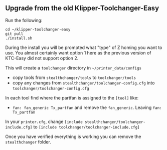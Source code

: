 ## Upgrade from the old Klipper-Toolchanger-Easy

Run the following: 

```
cd ~/klipper-toolchanger-easy
git pull
./install.sh
```
During the install you will be prompted what "type" of Z homing you want to use.  You almost certainly want option 1 here as the previous version of KTC-Easy did not support option 2.

This will create a `toolchanger` directory in `~/printer_data/configs`

- copy tools from `stealthchanger/tools` to `toolchanger/tools`
- copy any changes from `stealthchanger/toolchanger-config.cfg` into `toolchanger/toolchanger-config.cfg`


In each tool find where the partfan is assigned to the `[tool]` like:
- `fan: fan_generic Tx_partfan` and remove the `fan_generic`.  Leaving `fan: Tx_partfan`

In your `printer.cfg`, change `[include stealthchanger/toolchanger-include.cfg]` to `[include toolchanger/toolchanger-include.cfg]`

Once you have verified everything is working you can remove the `stealthchanger` folder. 